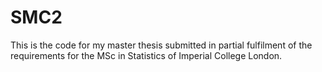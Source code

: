 # SMC2
This is the code for my master thesis submitted in partial fulfilment of the requirements for the MSc in Statistics of Imperial College London. 
